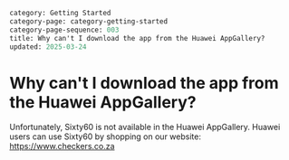 ```meta
category: Getting Started
category-page: category-getting-started
category-page-sequence: 003
title: Why can't I download the app from the Huawei AppGallery?
updated: 2025-03-24
```

# Why can't I download the app from the Huawei AppGallery?

Unfortunately, Sixty60 is not available in the Huawei AppGallery. Huawei users can use Sixty60 by shopping on our website: https://www.checkers.co.za
